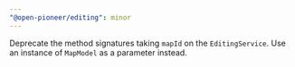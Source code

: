 ```yaml
---
"@open-pioneer/editing": minor
---
```


Deprecate the method signatures taking `mapId` on the `EditingService`.
Use an instance of `MapModel` as a parameter instead.
